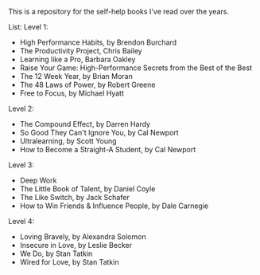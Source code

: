 This is a repository for the self-help books I've read over the years.


List:
Level 1:
* High Performance Habits, by Brendon Burchard
* The Productivity Project, Chris Bailey
* Learning like a Pro, Barbara Oakley
* Raise Your Game: High-Performance Secrets from the Best of the Best
* The 12 Week Year, by Brian Moran
* The 48 Laws of Power, by Robert Greene 
* Free to Focus, by Michael Hyatt

Level 2:
* The Compound Effect, by Darren Hardy 
* So Good They Can't Ignore You, by Cal Newport 
* Ultralearning, by Scott Young 
* How to Become a Straight-A Student, by Cal Newport 

Level 3:
* Deep Work
* The Little Book of Talent, by Daniel Coyle 
* The Like Switch, by Jack Schafer 
* How to Win Friends & Influence People, by Dale Carnegie 

Level 4:
* Loving Bravely, by Alexandra Solomon
* Insecure in Love, by Leslie Becker
* We Do, by Stan Tatkin
* Wired for Love, by Stan Tatkin
